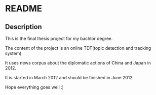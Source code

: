 README
======
Description
-----------
This is the final thesis project for my bachlor degree.

The content of the project is an online TDT(topic detection and tracking system).

It uses news corpus about the diplomatic actions of China and Japan in 2012.

It is started in March 2012 and should be finished in June 2012.

Hope everything goes well :)
